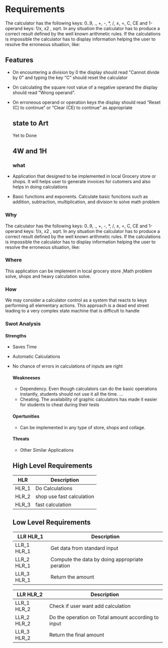 # Requirements
The calculator has the following keys: 0..9, ., +, -, *, /, ±, =, C, CE and 1-operand keys: 1/x, x2
,
sqrt. In any situation the calculator has to produce a correct result defined by the well known
arithmetic rules. If the calculations is impossible the calculator has to display information helping
the user to resolve the erroneous situation, like:

## Features


- On encountering a division by 0 the display should read "Cannot divide by 0" and typing the
  key “C” should reset the calculator
- On calculating the square root value of a negative operand the display should read "Wrong
  operand".
- On erroneous operand or operation keys the display should read “Reset (C) to continue” or
  “Clear (CE) to continue” as appropriate
  
  ## state to Art
  
  
  Yet to Done
  
  ## 4W and 1H
  
  
  ### what
 - Application that designed to be implemented in local Grocery store or shops. It will helps user to generate invoices for cutomers and also helps in doing calculations
 - Basic functions and exponents. Calculate basic functions such as addition, subtraction, multiplication, and division to solve math problem

  ### Why
  The calculator has the following keys: 0..9, ., +, -, *, /, ±, =, C, CE and 1-operand keys: 1/x, x2
,
sqrt. In any situation the calculator has to produce a correct result defined by the well known
arithmetic rules. If the calculations is impossible the calculator has to display information helping
the user to resolve the erroneous situation, like:

  ### Where
  This application can be implement in local grocery store ,Math problem solve, shops and heavy calculation solve.
  
  ### How
  We may consider a calculator control as a system that reacts to keys performing all elementary
actions. This approach is a dead end street leading to a very complex state machine that is difficult
to handle

  ### Swot Analysis
  
  
  #### Strengths
- Saves Time
- Automatic Calculations
- No chance of errors in calculations of inputs are right

  #### Weakneeses
  - Dependency. Even though calculators can do the basic operations instantly, students should not use it all the time. ...
  - Cheating. The availability of graphic calculators has made it easier for students to cheat during their tests
  
  #### Opertunities
  - Can be implemented in any type of store, shops and collage.
  
  #### Threats
  - Other Similar Applications

  ## High Level Requirements
  
  | HLR    | Description              |
  | -----  | --------------------     |
  | HLR_1  | Do Calculations          |
  | HLR_2  | shop use fast calculation|
  | HLR_3  |  fast calculation        |
  
  ## Low Level Requirements
  
  | LLR HLR_1   |   Description                                                  |
  | ----------  | -------------------------------------------------------------- |
  | LLR_1 HLR_1 |  Get data from standard input                                  |
  | LLR_2 HLR_1 |  Compute the data by doing appropriate peration                |
  | LLR_3 HLR_1 |  Return the amount                                             |
  
  | LLR HLR_2   |  Description                                                              |
  | ----------  | -------------------------------------------------------------- |
  | LLR_1 HLR_2 | Check if user want add calculation                             |
  | LLR_2 HLR_2 | Do the operation on Total amount according to input            |
  | LLR_3 HLR_2 | Return the final amount                                        |
  
  

